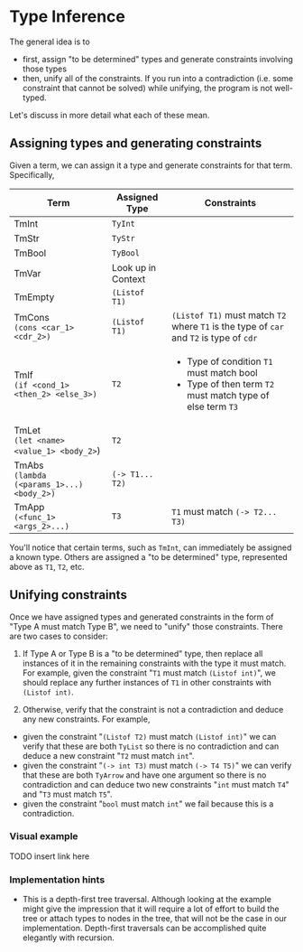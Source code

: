 # Type Inference

The general idea is to

- first, assign "to be determined" types and generate constraints involving those types
- then, unify all of the constraints. If you run into a contradiction (i.e. some constraint that cannot be solved) while unifying, the program is not well-typed.

Let's discuss in more detail what each of these mean.

## Assigning types and generating constraints

Given a term, we can assign it a type and generate constraints for that term. Specifically,

| Term                                           | Assigned Type      | Constraints                                                                                                               |
| ---------------------------------------------- | ------------------ | ------------------------------------------------------------------------------------------------------------------------- |
| TmInt                                          | `TyInt`            |                                                                                                                           |
| TmStr                                          | `TyStr`            |                                                                                                                           |
| TmBool                                         | `TyBool`           |                                                                                                                           |
| TmVar                                          | Look up in Context |                                                                                                                           |
| TmEmpty                                        | `(Listof T1)`      |                                                                                                                           |
| TmCons<br />`(cons <car_1> <cdr_2>)`           | `(Listof T1)`      | `(Listof T1)` must match `T2` where `T1` is the type of `car` and `T2` is type of `cdr`                                   |
| TmIf<br />`(if <cond_1> <then_2> <else_3>)`    | `T2`               | <ul><li>Type of condition `T1` must match bool</li><li>Type of then term `T2` must match type of else term `T3`</li></ul> |
| TmLet<br />`(let <name> <value_1> <body_2>`)   | `T2`               |                                                                                                                           |
| TmAbs<br />`(lambda (<params_1>...) <body_2>)` | `(-> T1... T2)`    |                                                                                                                           |
| TmApp<br />`(<func_1> <args_2>...)`            | `T3`               | `T1` must match `(-> T2... T3)`                                                                                           |

You'll notice that certain terms, such as `TmInt`, can immediately be assigned a known type. Others are assigned a "to be determined" type, represented above as `T1`, `T2`, etc.

## Unifying constraints

Once we have assigned types and generated constraints in the form of "Type A must match Type B", we need to "unify" those constraints. There are two cases to consider:

1. If Type A or Type B is a "to be determined" type, then replace all instances of it in the remaining constraints with the type it must match. For example, given the constraint "`T1` must match `(Listof int)`", we should replace any further instances of `T1` in other constraints with `(Listof int)`.

2. Otherwise, verify that the constraint is not a contradiction and deduce any new constraints. For example,

- given the constraint "`(Listof T2)` must match `(Listof int)`" we can verify that these are both `TyList` so there is no contradiction and can deduce a new constraint "`T2` must match `int`".
- given the constraint "`(-> int T3)` must match `(-> T4 T5)`" we can verify that these are both `TyArrow` and have one argument so there is no contradiction and can deduce two new constraints "`int` must match `T4`" and "`T3` must match `T5`".
- given the constraint "`bool` must match `int`" we fail because this is a contradiction.

### Visual example

TODO insert link here

### Implementation hints

- This is a depth-first tree traversal. Although looking at the example might give the impression that it will require a lot of effort to build the tree or attach types to nodes in the tree, that will not be the case in our implementation. Depth-first traversals can be accomplished quite elegantly with recursion.
